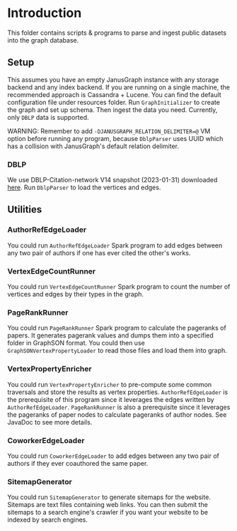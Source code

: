 # Introduction

This folder contains scripts & programs to parse and ingest
public datasets into the graph database.

## Setup

This assumes you have an empty JanusGraph instance with any storage backend and
any index backend. If you are running on a single machine, the recommended approach
is Cassandra + Lucene. You can find the default configuration file under resources
folder. Run `GraphInitializer` to create the graph and set up schema. Then ingest
the data you need. Currently, only `DBLP` data is supported.

WARNING: Remember to add `-DJANUSGRAPH_RELATION_DELIMITER=@` VM option before running
any program, because `DblpParser` uses UUID which has a collision with JanusGraph's
default relation delimiter.

### DBLP

We use DBLP-Citation-network V14 snapshot (2023-01-31) downloaded [here](https://www.aminer.org/citation).
Run `DblpParser` to load the vertices and edges. 

## Utilities

### AuthorRefEdgeLoader

You could run `AuthorRefEdgeLoader` Spark
program to add edges between any two pair of authors if one has ever cited the other's works.

### VertexEdgeCountRunner

You could run `VertexEdgeCountRunner` Spark program to count the number of vertices and edges
by their types in the graph.

### PageRankRunner

You could run `PageRankRunner` Spark program to calculate the pageranks of papers. It generates
pagerank values and dumps them into a specified folder in GraphSON format. You could then use
`GraphSONVertexPropertyLoader` to read those files and load them into graph.

### VertexPropertyEnricher

You could run `VertexPropertyEnricher` to pre-compute some common traversals
and store the results as vertex properties. `AuthorRefEdgeLoader` is the prerequisite
of this program since it leverages the edges written by `AuthorRefEdgeLoader`.
`PageRankRunner` is also a prerequisite since it leverages the pageranks of paper
nodes to calculate pageranks of author nodes. See JavaDoc to see more details.

### CoworkerEdgeLoader

You could run `CoworkerEdgeLoader` to add edges between any two pair of authors
if they ever coauthored the same paper.

### SitemapGenerator

You could run `SitemapGenerator` to generate sitemaps for the website. Sitemaps are text
files containing web links. You can then submit the sitemaps to a search engine's crawler
if you want your website to be indexed by search engines.